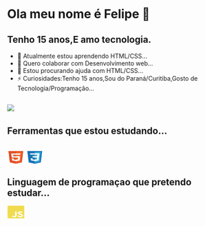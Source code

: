 # Ola meu nome é Felipe 👋
## Tenho 15 anos,E amo tecnologia.
  
  
- 🌱 Atualmente estou aprendendo HTML/CSS...
- 👯 Quero colaborar com Desenvolvimento web...
- 🤔 Estou procurando ajuda com HTML/CSS...
- ⚡ Curiosidades:Tenho 15 anos,Sou do Paraná/Curitiba,Gosto de Tecnologia/Programação...

##

<div> 
  
 <a href="https://discord.gg/jaEsFWsT" target="_blank"><img src="https://img.shields.io/badge/Discord-7289DA?style=for-the-badge&logo=discord&logoColor=white" target="_blank"></a> 
 
 
  
</div>

## Ferramentas que estou estudando...

<div style="display: inline_block"><br>
  <img align="center" alt="Rafa-HTML" height="30" width="40" src="https://raw.githubusercontent.com/devicons/devicon/master/icons/html5/html5-original.svg">
  <img align="center" alt="Rafa-CSS" height="30" width="40" src="https://raw.githubusercontent.com/devicons/devicon/master/icons/css3/css3-original.svg">
 

## Linguagem de programaçao que pretendo estudar...

</div>
  <img align="center" alt="Js" height="30" width="40" src="https://raw.githubusercontent.com/devicons/devicon/master/icons/javascript/javascript-plain.svg">

</div>
